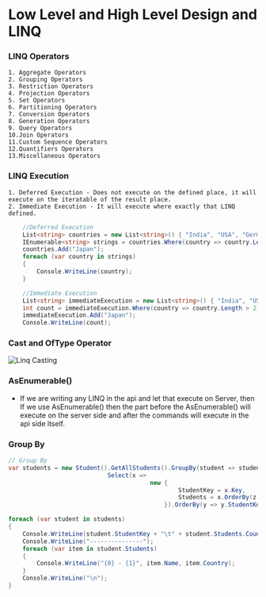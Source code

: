 # Low Level and High Level Design and LINQ

### LINQ Operators
    1. Aggregate Operators
    2. Grouping Operators
    3. Restriction Operators
    4. Projection Operators
    5. Set Operators
    6. Partitioning Operators
    7. Conversion Operators
    8. Generation Operators
    9. Query Operators
    10.Join Operators
    11.Custom Sequence Operators
    12.Quantifiers Operators
    13.Miscellaneous Operators

### LINQ Execution
    1. Deferred Execution - Does not execute on the defined place, it will execute on the iteratable of the result place.
    2. Immediate Execution - It will execute where exactly that LINQ defined.

```C#
    //Deferred Execution
    List<string> countries = new List<string>() { "India", "USA", "Germany", "UK", "Italy", "America"};
    IEnumerable<string> strings = countries.Where(country => country.Length > 2);
    countries.Add("Japan");
    foreach (var country in strings)
    {
        Console.WriteLine(country);
    }

    //Immediate Execution
    List<string> immediateExecution = new List<string>() { "India", "USA", "Germany", "UK", "Italy", "America" };
    int count = immediateExecution.Where(country => country.Length > 2).Count();
    immediateExecution.Add("Japan");
    Console.WriteLine(count);
```

### Cast and OfType Operator

![Linq Casting](https://github.com/user-attachments/assets/76802a4d-53bd-4a25-b264-53023ef0558c)

### AsEnumerable()
* If we are writing any LINQ in the api and let that execute on Server, then If we use AsEnumerable() then the part before the AsEnumerable() will execute on the server side and after the commands will execute in the api side itself.

### Group By
```C#
// Group By
var students = new Student().GetAllStudents().GroupBy(student => student.Country).
                            Select(x => 
                                        new { 
                                                StudentKey = x.Key, 
                                                Students = x.OrderBy(z => z.Name)
                                            }).OrderBy(y => y.StudentKey ).ToList();

foreach (var student in students)
{
    Console.WriteLine(student.StudentKey + "\t" + student.Students.Count());
    Console.WriteLine("---------------");
    foreach (var item in student.Students)
    {
        Console.WriteLine("{0} - {1}", item.Name, item.Country);
    }
    Console.WriteLine("\n");
}
```